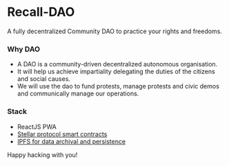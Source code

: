 # Recall-DAO
A fully decentralized Community DAO to practice your rights and freedoms.

### Why DAO
- A DAO is a community-driven decentralized autonomous organisation.
- It will help us achieve impartiality delegating the duties of the citizens and social causes.
- We will use the dao to fund protests, manage protests and civic demos and communically manage our operations.

### Stack
- ReactJS PWA
- [Stellar protocol smart contracts](https://developers.stellar.org/docs/smart-contracts)
- [IPFS for data archival and persistence](https://ipfs.tech/developers/)

Happy hacking with you!
